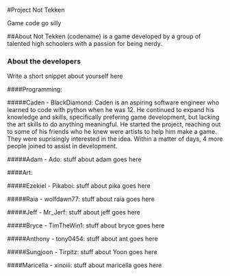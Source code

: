 #Project Not Tekken

Game code go silly


##About
Not Tekken (codename) is a game developed by a group of talented high schoolers with a passion for being nerdy.

### About the developers
Write a short snippet about yourself here

####Programming:

#####Caden - BlackDiamond:
Caden is an aspiring software engineer who learned to code with python when he was 12. He continued to expand his knowledge and skills, specifically prefering game development, but lacking the art skills to do anything meaningful. He started the project, reaching out to some of his friends who he knew were artists to help him make a game. They were suprisingly interested in the idea. Within a matter of days, 4 more people joined to assist in development. 

#####Adam - Ado:
stuff about adam goes here

####Art:

#####Ezekiel - Pikaboi:
stuff about pika goes here

#####Raia - wolfdawn77:
stuff about raia goes here

#####Jeff - Mr_Jerf:
stuff about jeff goes here

#####Bryce - TimTheWin1:
stuff about bryce goes here

#####Anthony - tony0454:
stuff about ant goes here

#####Sungjoon - Tirpitz:
stuff about Yoon goes here

####Maricella - xinoiii:
stuff about maricella goes here

